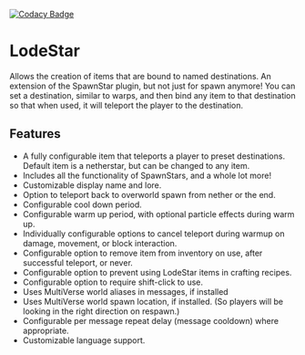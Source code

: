 [![Codacy Badge](https://app.codacy.com/project/badge/Grade/b6ce0eeb50774ec89cf60b81e8d3522f)](https://www.codacy.com/gh/tim-savage/LodeStar/dashboard?utm_source=github.com&amp;utm_medium=referral&amp;utm_content=tim-savage/LodeStar&amp;utm_campaign=Badge_Grade)

# LodeStar
Allows the creation of items that are bound to named destinations.
An extension of the SpawnStar plugin, but not just for spawn anymore!
You can set a destination, similar to warps, and then bind any item to that 
destination so that when used, it will teleport the player to the destination.

## Features
*  A fully configurable item that teleports a player to preset destinations. Default item is a netherstar, but can be changed to any item.
*  Includes all the functionality of SpawnStars, and a whole lot more!
*  Customizable display name and lore.
*  Option to teleport back to overworld spawn from nether or the end.
*  Configurable cool down period.
*  Configurable warm up period, with optional particle effects during warm up.
*  Individually configurable options to cancel teleport during warmup on damage, movement, or block interaction.
*  Configurable option to remove item from inventory on use, after successful teleport, or never.
*  Configurable option to prevent using LodeStar items in crafting recipes.
*  Configurable option to require shift-click to use.
*  Uses MultiVerse world aliases in messages, if installed
*  Uses MultiVerse world spawn location, if installed. (So players will be looking in the right direction on respawn.)
*  Configurable per message repeat delay (message cooldown) where appropriate.
*  Customizable language support.
